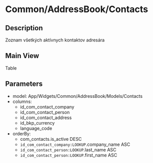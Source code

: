 # Common/AddressBook/Contacts

## Description

Zoznam všetkých aktívnych kontaktov adresára

## Main View

Table

## Parameters

* model: App/Widgets/Common/AddressBook/Models/Contacts
* columns:
  * id_com_contact_company
  * id_com_contact_person
  * id_com_contact_address
  * id_bkp_currency
  * language_code
* orderBy: 
  * com_contacts.is_active DESC
  * `id_com_contact_company:LOOKUP`.company_name ASC
  * `id_com_contact_person:LOOKUP`.last_name ASC
  * `id_com_contact_person:LOOKUP`.first_name ASC

